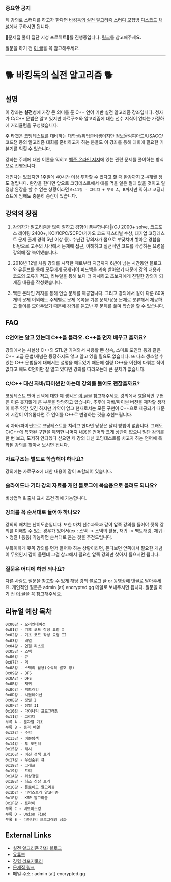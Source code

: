 ### 중요한 공지
 
제 강의로 스터디를 하고자 한다면 [바킹독의 실전 알고리즘 스터디 모집방 디스코드 채널](https://discord.gg/uUVuFvrXyz)에서 구하시면 됩니다.

📡문제집 풀이 집단 지성 프로젝트📡를 진행중입니다. [링크](docs/solution-request.md)를 참고해주세요.

질문을 하기 전 [이 글](docs/how-to-ask.md)을 꼭 참고해주세요.

---
 
# 🐕 바킹독의 실전 알고리즘 🐕

## 설명

이 강좌는 **실전성**에 가장 큰 의미를 둔 C++ 언어 기반 실전 알고리즘 강좌입니다. 청자가 C/C++ 문법은 알고 있지만 자료구조와 알고리즘에 대한 선수 지식이 없다는 가정하에 커리큘럼을 구성했습니다. 

주 타겟은 코딩테스트를 대비하는 대학생/취업준비생이지만 정보올림피아드/USACO/코드잼 등의 알고리즘 대회를 준비하고자 하는 분들도 이 강좌를 통해 대회에 필요한 기본기를 익힐 수 있습니다.

강좌는 주제에 대한 이론을 익히고 [백준 온라인 저지](https://www.acmicpc.net/)에 있는 관련 문제를 풀이하는 방식으로 진행됩니다.

개인차는 있겠지만 1주일에 40시간 이상 투자할 수 있다고 할 때 완강까지 2-4개월 정도 걸립니다. 완강을 한다면 앞으로 코딩테스트에서 애를 먹을 일은 절대 없을 것이고 일정상 완강을 할 수 없는 상황이라면 `0x11강 - 그리디 + 부록 A, B`까지만 익히고 코딩테스트에 임해도 충분히 승산이 있습니다.

## 강의의 장점

1. 강의자가 알고리즘을 많이 잘하고 경험이 풍부합니다🤣(OJ 2000+ solve, 코드포스 레이팅 2400+, KOI/ICPC/SCPC/카카오 코드 페스티벌 수상, 대기업 코딩테스트 문제 출제 경력 5년 이상 등). 수년간 강의자가 몸으로 부딪치며 쌓아온 경험을 바탕으로 고수의 시각에서 문제에 접근, 이해하고 실전적인 코드를 작성하는 요령을 강의에 잘 녹여냈습니다.

2. 2018년 12월 처음 강의를 시작한 때로부터 지금까지 6년이 넘는 시간동안 블로그와 유튜브를 통해 모두에게 공개되어 피드백을 계속 받아왔기 때문에 강의 내용과 코드의 오류가 적고, 리뉴얼을 통해 보다 더 자세하고 초보자에게 친절한 강의가 되게끔 내용을 작성했습니다.

3. 백준 온라인 저지를 통해 연습 문제를 제공합니다. 그리고 강의에서 같이 다룬 80여개의 문제 이외에도 주제별로 문제 목록을 기본 문제/응용 문제로 분류해서 제공하고 풀이를 모아두었기 때문에 강의를 듣고난 후 문제를 풀며 학습을 할 수 있습니다.

## FAQ

### C언어는 알고 있는데 C++을 몰라요. C++을 먼저 배우고 올까요?
강의에서는 사실상 C++의 STL만 가져와서 사용할 뿐 상속, 스마트 포인터 등과 같은 C++ 고급 문법/개념은 등장하지도 않고 알고 있을 필요도 없습니다. 또 다소 생소할 수 있는 C++ 문법들에 대해서는 설명을 해두었기 때문에 설령 C++을 이전에 다뤄본 적이 없다고 해도 C언어만 잘 알고 있다면 강의를 따라오는데 큰 문제가 없습니다.

### C/C++ 대신 자바/파이썬만 아는데 강의를 들어도 괜찮을까요?
코딩테스트 언어 선택에 대한 제 생각은 [이 글](https://blog.encrypted.gg/965)을 참고해주세요. 강의에서 효율적인 구현은 이론 못지않게 큰 부분을 담당하고 있습니다. 추후에 자바/파이썬 버전을 제작할 생각이 아주 약간 있긴 하지만 기약이 없고 현재로서는 모든 구현이 C++으로 제공되기 때문에 시간이 여유롭다면 주 언어를 C++로 변경하는 것을 추천드립니다.

꼭 자바/파이썬으로 코딩테스트를 치려고 한다면 당장은 달리 방법이 없습니다. 그래도 C/C++에 특화된 구현을 제외한 나머지 내용은 언어와 크게 상관이 없으니 일단 강의를 한 번 보고, 도저히 안되겠다 싶으면 제 강의 대신 코딩테스트를 치고자 하는 언어에 특화된 강의를 찾아서 보시면 됩니다.

### 자료구조는 별도로 학습해야 하나요?
강의에는 자료구조에 대한 내용이 같이 포함되어 있습니다.

### 슬라이드나 기타 강의 자료를 개인 블로그에 복습용으로 올려도 되나요?
비상업적 & 출처 표시 조건 하에 가능합니다.

### 강의를 꼭 순서대로 들어야 하나요?
강의의 배치는 난이도순입니다. 또한 마치 선수과목과 같이 앞쪽 강의를 들어야 뒷쪽 강의를 이해할 수 있는 경우가 있어서(ex : 스택 -> 스택의 활용, 재귀 -> 백트래킹, 재귀 -> 정렬 I 등등) 가능하면 순서대로 듣는 것을 추천드립니다.

부득이하게 뒷쪽 강의를 먼저 들어야 하는 상황이라면, 듣다보면 앞쪽에서 필요한 개념이 무엇인지 감이 올텐데 그걸 참고해서 필요한 앞쪽 강의만 찾아서 들으시면 됩니다.

### 질문은 어디에 하면 되나요?
다른 사람도 질문을 참고할 수 있게 해당 강의 블로그 글 or 동영상에 댓글로 달아주세요. 개인적인 질문은 admin [at] encrypted.gg 메일로 보내주시면 됩니다. 질문을 하기 전 [이 글](docs/how-to-ask.md)을 꼭 참고해주세요.

## 리뉴얼 예상 목차
```
0x00강 - 오리엔테이션
0x01강 - 기초 코드 작성 요령 I
0x02강 - 기초 코드 작성 요령 II
0x03강 - 배열
0x04강 - 연결 리스트
0x05강 - 스택
0x06강 - 큐
0x07강 - 덱
0x08강 - 스택의 활용(수식의 괄호 쌍)
0x09강 - BFS
0x0A강 - DFS
0x0B강 - 재귀
0x0C강 - 백트래킹
0x0D강 - 시뮬레이션
0x0E강 - 정렬 I
0x0F강 - 정렬 II
0x10강 - 다이나믹 프로그래밍
0x11강 - 그리디
부록 A - 문자열 기초
부록 B - 동적 배열
0x12강 - 수학
0x13강 - 이분탐색
0x14강 - 투 포인터
0x15강 - 해시
0x16강 - 이진 검색 트리
0x17강 - 우선순위 큐
0x18강 - 그래프
0x19강 - 트리
0x1A강 - 위상정렬
0x1B강 - 최소 신장 트리
0x1C강 - 플로이드 알고리즘
0x1D강 - 다익스트라 알고리즘
0x1E강 - KMP 알고리즘 
0x1F강 - 트라이
부록 C - 비트마스킹
부록 D - Union Find
부록 E - 다이나믹 프로그래밍 심화
```

## External Links

- [실전 알고리즘 강좌 블로그](https://blog.encrypted.gg/category/%EA%B0%95%EC%A2%8C/%EC%8B%A4%EC%A0%84%20%EC%95%8C%EA%B3%A0%EB%A6%AC%EC%A6%98)
- [유튜브](https://www.youtube.com/c/baaarkingdog)
- [깃헙 리포지토리](https://github.com/encrypted-def/basic-algo-lecture)
- [문제집 링크](workbook.md)
- 메일 주소 : admin [at] encrypted.gg
 
